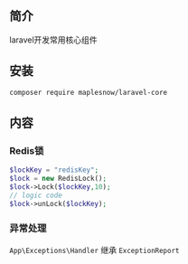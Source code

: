 ## 简介
laravel开发常用核心组件

## 安装

```bash
composer require maplesnow/laravel-core
```

## 内容
### Redis锁
```php
$lockKey = "redisKey";
$lock = new RedisLock();
$lock->Lock($lockKey,10);
// logic code
$lock->unLock($lockKey);
```

### 异常处理
`App\Exceptions\Handler` 继承 `ExceptionReport`


